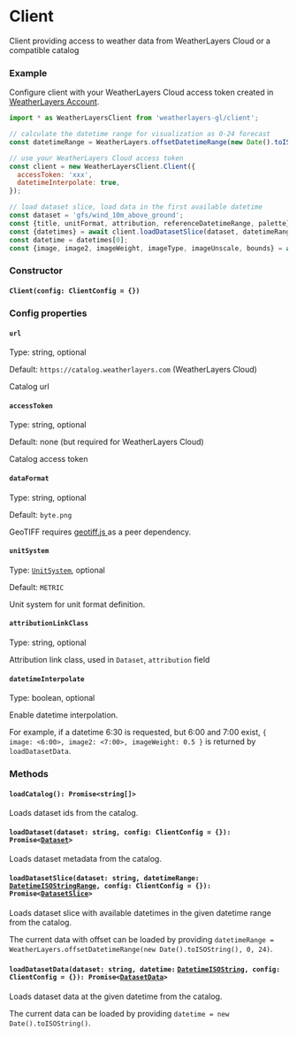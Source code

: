 # Client

Client providing access to weather data from WeatherLayers Cloud or a compatible catalog

### Example

Configure client with your WeatherLayers Cloud access token created in [WeatherLayers Account](https://account.weatherlayers.com/).

```javascript
import * as WeatherLayersClient from 'weatherlayers-gl/client';

// calculate the datetime range for visualization as 0-24 forecast
const datetimeRange = WeatherLayers.offsetDatetimeRange(new Date().toISOString(), 0, 24);

// use your WeatherLayers Cloud access token
const client = new WeatherLayersClient.Client({
  accessToken: 'xxx',
  datetimeInterpolate: true,
});

// load dataset slice, load data in the first available datetime
const dataset = 'gfs/wind_10m_above_ground';
const {title, unitFormat, attribution, referenceDatetimeRange, palette} = await client.loadDataset(dataset);
const {datetimes} = await client.loadDatasetSlice(dataset, datetimeRange);
const datetime = datetimes[0];
const {image, image2, imageWeight, imageType, imageUnscale, bounds} = await client.loadDatasetData(dataset, datetime);
```

### Constructor

#### `Client(config: ClientConfig = {})`

### Config properties

#### `url`

Type: string, optional

Default: `https://catalog.weatherlayers.com` (WeatherLayers Cloud)

Catalog url

#### `accessToken`

Type: string, optional

Default: none (but required for WeatherLayers Cloud)

Catalog access token

#### `dataFormat`

Type: string, optional

Default: `byte.png`

GeoTIFF requires [geotiff.js ](https://github.com/geotiffjs/geotiff.js/)as a peer dependency.

#### `unitSystem`

Type: [`UnitSystem`](types.md#unitsystem), optional

Default: `METRIC`

Unit system for unit format definition.

#### `attributionLinkClass`

Type: string, optional

Attribution link class, used in `Dataset`, `attribution` field

#### `datetimeInterpolate`

Type: boolean, optional

Enable datetime interpolation.

For example, if a datetime 6:30 is requested, but 6:00 and 7:00 exist, `{ image: <6:00>, image2: <7:00>, imageWeight: 0.5 }` is returned by `loadDatasetData`.

### Methods

#### `loadCatalog(): Promise<string[]>`

Loads dataset ids from the catalog.

#### `loadDataset(dataset: string, config: ClientConfig = {}): Promise<`[`Dataset`](types.md#dataset)`>`

Loads dataset metadata from the catalog.

#### `loadDatasetSlice(dataset: string, datetimeRange:` [`DatetimeISOStringRange`](types.md#datetimeisostringrange)`, config: ClientConfig = {}): Promise<`[`DatasetSlice`](types.md#datasetslice)`>`

Loads dataset slice with available datetimes in the given datetime range from the catalog.

The current data with offset can be loaded by providing `datetimeRange = WeatherLayers.offsetDatetimeRange(new Date().toISOString(), 0, 24)`.

#### `loadDatasetData(dataset: string, datetime:` [`DatetimeISOString`](types.md#datetimeisostring)`, config: ClientConfig = {}): Promise<`[`DatasetData`](types.md#datasetdata)`>`

Loads dataset data at the given datetime from the catalog.

The current data can be loaded by providing `datetime = new Date().toISOString()`.
